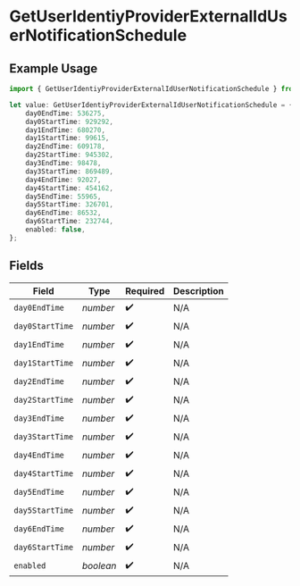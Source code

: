 # GetUserIdentiyProviderExternalIdUserNotificationSchedule

## Example Usage

```typescript
import { GetUserIdentiyProviderExternalIdUserNotificationSchedule } from "@lukehagar/discoursejs/sdk/models/operations";

let value: GetUserIdentiyProviderExternalIdUserNotificationSchedule = {
    day0EndTime: 536275,
    day0StartTime: 929292,
    day1EndTime: 680270,
    day1StartTime: 99615,
    day2EndTime: 609178,
    day2StartTime: 945302,
    day3EndTime: 98478,
    day3StartTime: 869489,
    day4EndTime: 92027,
    day4StartTime: 454162,
    day5EndTime: 55965,
    day5StartTime: 326701,
    day6EndTime: 86532,
    day6StartTime: 232744,
    enabled: false,
};
```

## Fields

| Field              | Type               | Required           | Description        |
| ------------------ | ------------------ | ------------------ | ------------------ |
| `day0EndTime`      | *number*           | :heavy_check_mark: | N/A                |
| `day0StartTime`    | *number*           | :heavy_check_mark: | N/A                |
| `day1EndTime`      | *number*           | :heavy_check_mark: | N/A                |
| `day1StartTime`    | *number*           | :heavy_check_mark: | N/A                |
| `day2EndTime`      | *number*           | :heavy_check_mark: | N/A                |
| `day2StartTime`    | *number*           | :heavy_check_mark: | N/A                |
| `day3EndTime`      | *number*           | :heavy_check_mark: | N/A                |
| `day3StartTime`    | *number*           | :heavy_check_mark: | N/A                |
| `day4EndTime`      | *number*           | :heavy_check_mark: | N/A                |
| `day4StartTime`    | *number*           | :heavy_check_mark: | N/A                |
| `day5EndTime`      | *number*           | :heavy_check_mark: | N/A                |
| `day5StartTime`    | *number*           | :heavy_check_mark: | N/A                |
| `day6EndTime`      | *number*           | :heavy_check_mark: | N/A                |
| `day6StartTime`    | *number*           | :heavy_check_mark: | N/A                |
| `enabled`          | *boolean*          | :heavy_check_mark: | N/A                |